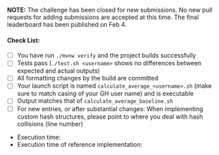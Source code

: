 **NOTE:** The challenge has been closed for new submissions. No new pull requests for adding submissions are accepted at this time.
The final leaderboard has been published on Feb 4.

#### Check List:

- [ ] You have run `./mvnw verify` and the project builds successfully
- [ ] Tests pass (`./test.sh <username>` shows no differences between expected and actual outputs)
- [ ] All formatting changes by the build are committed
- [ ] Your launch script is named `calculate_average_<username>.sh` (make sure to match casing of your GH user name) and is executable
- [ ] Output matches that of `calculate_average_baseline.sh`
- [ ] For new entries, or after substantial changes: When implementing custom hash structures, please point to where you deal with hash collisions (line number)

* Execution time:
* Execution time of reference implementation:

<!--
Thanks for your submission. Please go through the checklist above before submitting your pull request.
Use [x] to mark that the item has been completed.

Due to the large number of entries created so far,
please submit only entries that are you are expecting to run in 10 seconds or less on the evaluation machine.

Please make sure that you have followed the defined rules (https://github.com/gunnarmorling/1brc?tab=readme-ov-file#rules-and-limits).
-->
